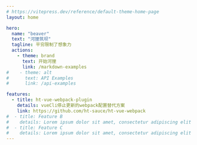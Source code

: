 ```yaml
---
# https://vitepress.dev/reference/default-theme-home-page
layout: home

hero:
  name: "beaver"
  text: "河狸筑坝"
  tagline: 平穷限制了想象力
  actions:
    - theme: brand
      text: 开始河狸
      link: /markdown-examples
#    - theme: alt
#      text: API Examples
#      link: /api-examples

features:
  - title: ht-vue-webpack-plugin
    details: vueCli停止更新的webpack配置替代方案
    link: https://github.com/ht-sauce/ht-vue-webpack
#  - title: Feature B
#    details: Lorem ipsum dolor sit amet, consectetur adipiscing elit
#  - title: Feature C
#    details: Lorem ipsum dolor sit amet, consectetur adipiscing elit
---
```


